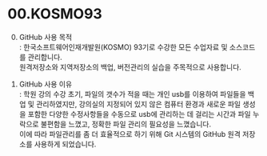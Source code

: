 # 00.KOSMO93
  0. GitHub 사용 목적 <br>
    : 한국소프트웨어인재개발원(KOSMO) 93기로 수강한 모든 수업자료 및 소스코드를 관리합니다. <br>
      원격저장소와 지역저장소의 백업, 버전관리의 실습을 주목적으로 사용합니다. <br>
  
  1. GitHub 사용 이유 <br>
     : 학원 강의 수강 초기, 파일의 갯수가 적을 때는 개인 usb를 이용하여 파일들을 백업 및 관리하였지만, 강의실의 지정되어 있지 않은 컴퓨터 환경과 새로운 파일 생성을 포함한 다양한 수정사항들을 수동으로 usb에 관리하는 데 걸리는 시간과 파일 누락으로 불편함을 느꼈고, 정확한 파일 관리의 필요성을 느꼈습니다. <br>
     이에 따라 파일관리를 좀 더 효율적으로 하기 위해 Git 시스템의 GitHub 원격 저장소를 사용하게 되었습니다. <br>
